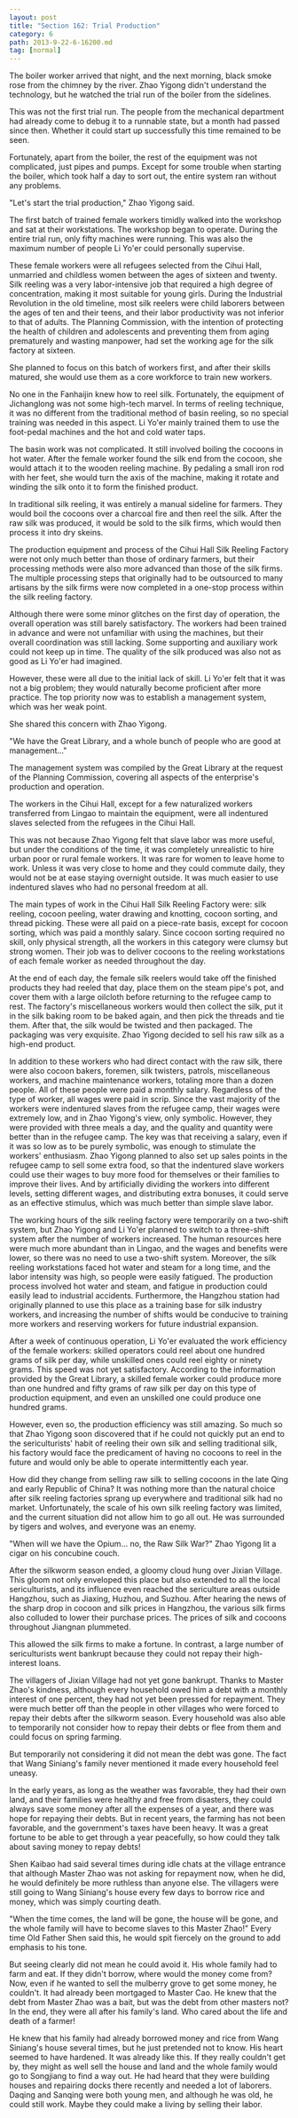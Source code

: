 ```yaml
---
layout: post
title: "Section 162: Trial Production"
category: 6
path: 2013-9-22-6-16200.md
tag: [normal]
---
```


The boiler worker arrived that night, and the next morning, black smoke rose from the chimney by the river. Zhao Yigong didn't understand the technology, but he watched the trial run of the boiler from the sidelines.

This was not the first trial run. The people from the mechanical department had already come to debug it to a runnable state, but a month had passed since then. Whether it could start up successfully this time remained to be seen.

Fortunately, apart from the boiler, the rest of the equipment was not complicated, just pipes and pumps. Except for some trouble when starting the boiler, which took half a day to sort out, the entire system ran without any problems.

"Let's start the trial production," Zhao Yigong said.

The first batch of trained female workers timidly walked into the workshop and sat at their workstations. The workshop began to operate. During the entire trial run, only fifty machines were running. This was also the maximum number of people Li Yo'er could personally supervise.

These female workers were all refugees selected from the Cihui Hall, unmarried and childless women between the ages of sixteen and twenty. Silk reeling was a very labor-intensive job that required a high degree of concentration, making it most suitable for young girls. During the Industrial Revolution in the old timeline, most silk reelers were child laborers between the ages of ten and their teens, and their labor productivity was not inferior to that of adults. The Planning Commission, with the intention of protecting the health of children and adolescents and preventing them from aging prematurely and wasting manpower, had set the working age for the silk factory at sixteen.

She planned to focus on this batch of workers first, and after their skills matured, she would use them as a core workforce to train new workers.

No one in the Fanhaijin knew how to reel silk. Fortunately, the equipment of Jichanglong was not some high-tech marvel. In terms of reeling technique, it was no different from the traditional method of basin reeling, so no special training was needed in this aspect. Li Yo'er mainly trained them to use the foot-pedal machines and the hot and cold water taps.

The basin work was not complicated. It still involved boiling the cocoons in hot water. After the female worker found the silk end from the cocoon, she would attach it to the wooden reeling machine. By pedaling a small iron rod with her feet, she would turn the axis of the machine, making it rotate and winding the silk onto it to form the finished product.

In traditional silk reeling, it was entirely a manual sideline for farmers. They would boil the cocoons over a charcoal fire and then reel the silk. After the raw silk was produced, it would be sold to the silk firms, which would then process it into dry skeins.

The production equipment and process of the Cihui Hall Silk Reeling Factory were not only much better than those of ordinary farmers, but their processing methods were also more advanced than those of the silk firms. The multiple processing steps that originally had to be outsourced to many artisans by the silk firms were now completed in a one-stop process within the silk reeling factory.

Although there were some minor glitches on the first day of operation, the overall operation was still barely satisfactory. The workers had been trained in advance and were not unfamiliar with using the machines, but their overall coordination was still lacking. Some supporting and auxiliary work could not keep up in time. The quality of the silk produced was also not as good as Li Yo'er had imagined.

However, these were all due to the initial lack of skill. Li Yo'er felt that it was not a big problem; they would naturally become proficient after more practice. The top priority now was to establish a management system, which was her weak point.

She shared this concern with Zhao Yigong.

"We have the Great Library, and a whole bunch of people who are good at management..."

The management system was compiled by the Great Library at the request of the Planning Commission, covering all aspects of the enterprise's production and operation.

The workers in the Cihui Hall, except for a few naturalized workers transferred from Lingao to maintain the equipment, were all indentured slaves selected from the refugees in the Cihui Hall.

This was not because Zhao Yigong felt that slave labor was more useful, but under the conditions of the time, it was completely unrealistic to hire urban poor or rural female workers. It was rare for women to leave home to work. Unless it was very close to home and they could commute daily, they would not be at ease staying overnight outside. It was much easier to use indentured slaves who had no personal freedom at all.

The main types of work in the Cihui Hall Silk Reeling Factory were: silk reeling, cocoon peeling, water drawing and knotting, cocoon sorting, and thread picking. These were all paid on a piece-rate basis, except for cocoon sorting, which was paid a monthly salary. Since cocoon sorting required no skill, only physical strength, all the workers in this category were clumsy but strong women. Their job was to deliver cocoons to the reeling workstations of each female worker as needed throughout the day.

At the end of each day, the female silk reelers would take off the finished products they had reeled that day, place them on the steam pipe's pot, and cover them with a large oilcloth before returning to the refugee camp to rest. The factory's miscellaneous workers would then collect the silk, put it in the silk baking room to be baked again, and then pick the threads and tie them. After that, the silk would be twisted and then packaged. The packaging was very exquisite. Zhao Yigong decided to sell his raw silk as a high-end product.

In addition to these workers who had direct contact with the raw silk, there were also cocoon bakers, foremen, silk twisters, patrols, miscellaneous workers, and machine maintenance workers, totaling more than a dozen people. All of these people were paid a monthly salary. Regardless of the type of worker, all wages were paid in scrip. Since the vast majority of the workers were indentured slaves from the refugee camp, their wages were extremely low, and in Zhao Yigong's view, only symbolic. However, they were provided with three meals a day, and the quality and quantity were better than in the refugee camp. The key was that receiving a salary, even if it was so low as to be purely symbolic, was enough to stimulate the workers' enthusiasm. Zhao Yigong planned to also set up sales points in the refugee camp to sell some extra food, so that the indentured slave workers could use their wages to buy more food for themselves or their families to improve their lives. And by artificially dividing the workers into different levels, setting different wages, and distributing extra bonuses, it could serve as an effective stimulus, which was much better than simple slave labor.

The working hours of the silk reeling factory were temporarily on a two-shift system, but Zhao Yigong and Li Yo'er planned to switch to a three-shift system after the number of workers increased. The human resources here were much more abundant than in Lingao, and the wages and benefits were lower, so there was no need to use a two-shift system. Moreover, the silk reeling workstations faced hot water and steam for a long time, and the labor intensity was high, so people were easily fatigued. The production process involved hot water and steam, and fatigue in production could easily lead to industrial accidents. Furthermore, the Hangzhou station had originally planned to use this place as a training base for silk industry workers, and increasing the number of shifts would be conducive to training more workers and reserving workers for future industrial expansion.

After a week of continuous operation, Li Yo'er evaluated the work efficiency of the female workers: skilled operators could reel about one hundred grams of silk per day, while unskilled ones could reel eighty or ninety grams. This speed was not yet satisfactory. According to the information provided by the Great Library, a skilled female worker could produce more than one hundred and fifty grams of raw silk per day on this type of production equipment, and even an unskilled one could produce one hundred grams.

However, even so, the production efficiency was still amazing. So much so that Zhao Yigong soon discovered that if he could not quickly put an end to the sericulturists' habit of reeling their own silk and selling traditional silk, his factory would face the predicament of having no cocoons to reel in the future and would only be able to operate intermittently each year.

How did they change from selling raw silk to selling cocoons in the late Qing and early Republic of China? It was nothing more than the natural choice after silk reeling factories sprang up everywhere and traditional silk had no market. Unfortunately, the scale of his own silk reeling factory was limited, and the current situation did not allow him to go all out. He was surrounded by tigers and wolves, and everyone was an enemy.

"When will we have the Opium... no, the Raw Silk War?" Zhao Yigong lit a cigar on his concubine couch.

After the silkworm season ended, a gloomy cloud hung over Jixian Village. This gloom not only enveloped this place but also extended to all the local sericulturists, and its influence even reached the sericulture areas outside Hangzhou, such as Jiaxing, Huzhou, and Suzhou. After hearing the news of the sharp drop in cocoon and silk prices in Hangzhou, the various silk firms also colluded to lower their purchase prices. The prices of silk and cocoons throughout Jiangnan plummeted.

This allowed the silk firms to make a fortune. In contrast, a large number of sericulturists went bankrupt because they could not repay their high-interest loans.

The villagers of Jixian Village had not yet gone bankrupt. Thanks to Master Zhao's kindness, although every household owed him a debt with a monthly interest of one percent, they had not yet been pressed for repayment. They were much better off than the people in other villages who were forced to repay their debts after the silkworm season. Every household was also able to temporarily not consider how to repay their debts or flee from them and could focus on spring farming.

But temporarily not considering it did not mean the debt was gone. The fact that Wang Siniang's family never mentioned it made every household feel uneasy.

In the early years, as long as the weather was favorable, they had their own land, and their families were healthy and free from disasters, they could always save some money after all the expenses of a year, and there was hope for repaying their debts. But in recent years, the farming has not been favorable, and the government's taxes have been heavy. It was a great fortune to be able to get through a year peacefully, so how could they talk about saving money to repay debts!

Shen Kaibao had said several times during idle chats at the village entrance that although Master Zhao was not asking for repayment now, when he did, he would definitely be more ruthless than anyone else. The villagers were still going to Wang Siniang's house every few days to borrow rice and money, which was simply courting death.

"When the time comes, the land will be gone, the house will be gone, and the whole family will have to become slaves to this Master Zhao!" Every time Old Father Shen said this, he would spit fiercely on the ground to add emphasis to his tone.

But seeing clearly did not mean he could avoid it. His whole family had to farm and eat. If they didn't borrow, where would the money come from? Now, even if he wanted to sell the mulberry grove to get some money, he couldn't. It had already been mortgaged to Master Cao. He knew that the debt from Master Zhao was a bait, but was the debt from other masters not? In the end, they were all after his family's land. Who cared about the life and death of a farmer!

He knew that his family had already borrowed money and rice from Wang Siniang's house several times, but he just pretended not to know. His heart seemed to have hardened. It was already like this. If they really couldn't get by, they might as well sell the house and land and the whole family would go to Songjiang to find a way out. He had heard that they were building houses and repairing docks there recently and needed a lot of laborers. Daqing and Sanqing were both young men, and although he was old, he could still work. Maybe they could make a living by selling their labor.